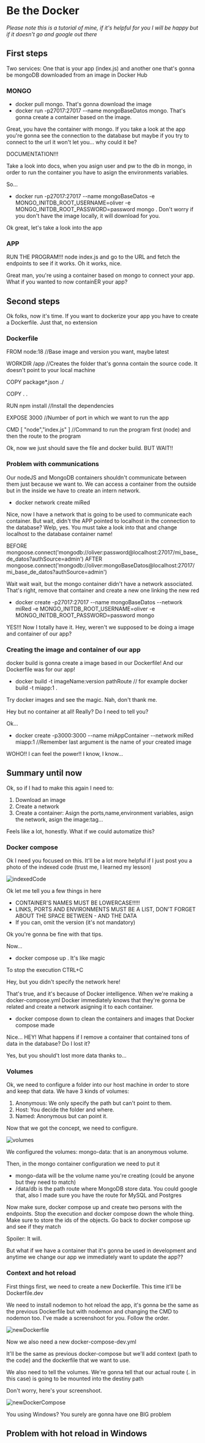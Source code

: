 # Be the Docker

*Please note this is a tutorial of mine, if it's helpful for you I will be happy but if it doesn't go and google out there*

## First steps

Two services: One that is your app (index.js) and another one that's gonna be mongoDB downloaded from an image in Docker Hub

### MONGO

- docker pull mongo. That's gonna download the image
- docker run -p27017:27017 --name mongoBaseDatos mongo. That's gonna create a container based on the image.

Great, you have the container with mongo. If you take a look at the app you're gonna see the connection to the database but maybe if you try to connect to the url it won't let you... why could it be?

DOCUMENTATION!!!

Take a look into docs, when you asign user and pw to the db in mongo, in order to run the container you have to asign the environments variables.

So...

- docker run -p27017:27017 --name mongoBaseDatos -e MONGO_INITDB_ROOT_USERNAME=oliver -e MONGO_INITDB_ROOT_PASSWORD=password mongo . Don't worry if you don't have the image locally, it will download for you.

Ok great, let's take a look into the app

### APP

RUN THE PROGRAM!!! node index.js and go to the URL and fetch the endpoints to see if it works. Oh it works, nice.

Great man, you're using a container based on mongo to connect your app. What if you wanted to now containER your app?

## Second steps

Ok folks, now it's time. If you want to dockerize your app you have to create a Dockerfile. Just that, no extension

### Dockerfile

FROM node:18 //Base image and version you want, maybe latest

WORKDIR /app //Creates the folder that's gonna contain the source code. It doesn't point to your local machine

COPY package*.json ./

COPY . .

RUN npm install //Install the dependencies

EXPOSE 3000 //Number of port in which we want to run the app

CMD [ "node","index.js" ] //Command to run the program first (node) and then the route to the program

Ok, now we just should save the file and docker build. BUT WAIT!!

### Problem with communications

Our nodeJS and MongoDB containers shouldn't communicate between them just because we want to. We can access a container from the outside but in the inside we have to create an intern network.

- docker network create miRed

Nice, now I have a network that is going to be used to communicate each container. But wait, didn't the APP pointed to localhost in the connection to the database? Welp, yes. You must take a look into that and change localhost to the database container name!

BEFORE mongoose.connect('mongodb://oliver:password@localhost:27017/mi_base_de_datos?authSource=admin')
AFTER mongoose.connect('mongodb://oliver:mongoBaseDatos@localhost:27017/mi_base_de_datos?authSource=admin')

Wait wait wait, but the mongo container didn't have a network associated. That's right, remove that container and create a new one linking the new red

- docker create -p27017:27017 --name mongoBaseDatos --network miRed -e MONGO_INITDB_ROOT_USERNAME=oliver -e MONGO_INITDB_ROOT_PASSWORD=password mongo

YES!!! Now I totally have it. Hey, weren't we supposed to be doing a image and container of our app?

### Creating the image and container of our app

docker build is gonna create a image based in our Dockerfile! And our Dockerfile was for our app!

- docker build -t imageName:version pathRoute // for example docker build -t miapp:1 .

Try docker images and see the magic. Nah, don't thank me.

Hey but no container at all! Really? Do I need to tell you? 

Ok... 

- docker create -p3000:3000 --name miAppContainer --network miRed miapp:1 //Remember last argument is the name of your created image

WOHO!! I can feel the power!! I know, I know...

## Summary until now

Ok, so if I had to make this again I need to:

1. Download an image
2. Create a network
3. Create a container: Asign the ports,name,environment variables, asign the network, asign the image:tag...

Feels like a lot, honestly. What if we could automatize this?

### Docker compose

Ok I need you focused on this. It'll be a lot more helpful if I just post you a photo of the indexed code (trust me, I learned my lesson)

 ![indexedCode](images/indexedCode.png)

 Ok let me tell you a few things in here

 - CONTAINER'S NAMES MUST BE LOWERCASE!!!!!
 - LINKS, PORTS AND ENVIRONMENTS MUST BE A LIST, DON'T FORGET ABOUT THE SPACE BETWEEN - AND THE DATA
 - If you can, omit the version (it's not mandatory)

 Ok you're gonna be fine with that tips.

 Now...

 - docker compose up . It's like magic
 
 To stop the execution CTRL+C

Hey, but you didn't specify the network here!

That's true, and it's because of Docker intelligence. When we're making a docker-compose.yml Docker immediately knows that they're gonna be related and create a network asigning it to each container.

 - docker compose down to clean the containers and images that Docker compose made

Nice... HEY! What happens if I remove a container that contained tons of data in the database? Do I lost it?

Yes, but you should't lost more data thanks to...

### Volumes

Ok, we need to configure a folder into our host machine in order to store and keep that data. We have 3 kinds of volumes:

1. Anonymous: We only specify the path but can't point to them.
2. Host: You decide the folder and where.
3. Named: Anonymous but can point it.

Now that we got the concept, we need to configure.

![volumes](images/volumes.png)

We configured the volumes: mongo-data: that is an anonymous volume.

Then, in the mongo container configuration we need to put it

- mongo-data will be the volume name you're creating (could be anyone but they need to match)
- /data/db is the path route where MongoDB store data. You could google that, also I made sure you have the route for MySQL and Postgres

Now make sure, docker compose up and create two persons with the endpoints. Stop the execution and docker compose down the whole thing. Make sure to store the ids of the objects. Go back to docker compose up and see if they match

Spoiler: It will.

But what if we have a container that it's gonna be used in development and anytime we change our app we immediately want to update the app??

### Context and hot reload

First things first, we need to create a new Dockerfile. This time it'll be Dockerfile.dev

We need to install nodemon to hot reload the app, it's gonna be the same as the previous Dockerfile but with nodemon and changing the CMD to nodemon too. I've made a screenshoot for you. Follow the order.

![newDockerfile](images/dockerfile-dev.png)

Now we also need a new docker-compose-dev.yml

It'll be the same as previous docker-compose but we'll add context (path to the code) and the dockerfile that we want to use.

We also need to tell the volumes. We're gonna tell that our actual route (. in this case) is going to be mounted into the destiny path

Don't worry, here's your screenshoot.

![newDockerCompose](images/docker-compose-dev.png)

You using Windows? You surely are gonna have one BIG problem

## Problem with hot reload in Windows